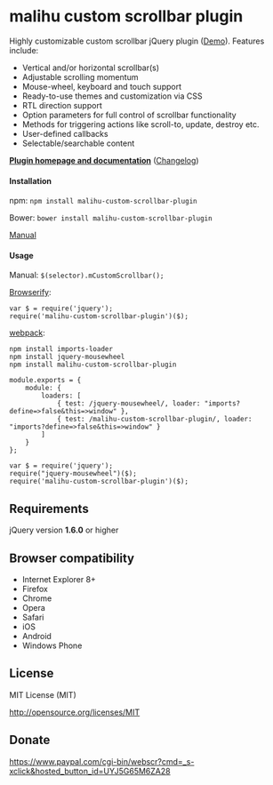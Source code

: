 malihu custom scrollbar plugin
================================

Highly customizable custom scrollbar jQuery
plugin ([Demo](http://manos.malihu.gr/repository/custom-scrollbar/demo/examples/complete_examples.html)). Features
include:

* Vertical and/or horizontal scrollbar(s)
* Adjustable scrolling momentum
* Mouse-wheel, keyboard and touch support
* Ready-to-use themes and customization via CSS
* RTL direction support
* Option parameters for full control of scrollbar functionality
* Methods for triggering actions like scroll-to, update, destroy etc.
* User-defined callbacks
* Selectable/searchable content

**[Plugin homepage and documentation](http://manos.malihu.gr/jquery-custom-content-scroller/)** ([Changelog](http://manos.malihu.gr/jquery-custom-content-scroller/2/))

#### Installation

npm: `npm install malihu-custom-scrollbar-plugin`

Bower: `bower install malihu-custom-scrollbar-plugin`

[Manual](http://manos.malihu.gr/jquery-custom-content-scroller/#get-started-section)

#### Usage

Manual: `$(selector).mCustomScrollbar();`

[Browserify](http://browserify.org/):

    var $ = require('jquery');
    require('malihu-custom-scrollbar-plugin')($);

[webpack](https://webpack.github.io/):

    npm install imports-loader
	npm install jquery-mousewheel
	npm install malihu-custom-scrollbar-plugin

	module.exports = {
		module: {
			loaders: [
				{ test: /jquery-mousewheel/, loader: "imports?define=>false&this=>window" },
				{ test: /malihu-custom-scrollbar-plugin/, loader: "imports?define=>false&this=>window" }
			]
		}
	};

	var $ = require('jquery');
	require("jquery-mousewheel")($);
    require('malihu-custom-scrollbar-plugin')($);

Requirements
-------------------------

jQuery version **1.6.0** or higher

Browser compatibility
-------------------------

* Internet Explorer 8+
* Firefox
* Chrome
* Opera
* Safari
* iOS
* Android
* Windows Phone

License
-------------------------

MIT License (MIT)

http://opensource.org/licenses/MIT

Donate
-------------------------

https://www.paypal.com/cgi-bin/webscr?cmd=_s-xclick&hosted_button_id=UYJ5G65M6ZA28